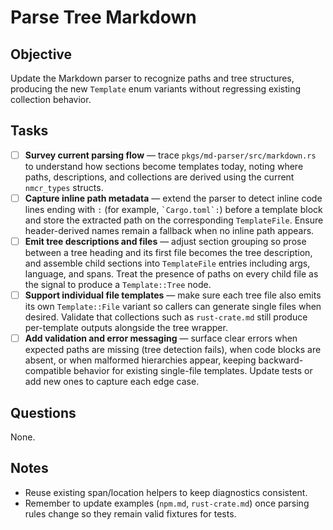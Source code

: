 # Parse Tree Markdown

## Objective

Update the Markdown parser to recognize paths and tree structures, producing the new `Template` enum variants without regressing existing collection behavior.

## Tasks

- [ ] **Survey current parsing flow** — trace `pkgs/md-parser/src/markdown.rs` to understand how sections become templates today, noting where paths, descriptions, and collections are derived using the current `nmcr_types` structs.
- [ ] **Capture inline path metadata** — extend the parser to detect inline code lines ending with `:` (for example, `` `Cargo.toml`: ``) before a template block and store the extracted path on the corresponding `TemplateFile`.
      Ensure header-derived names remain a fallback when no inline path appears.
- [ ] **Emit tree descriptions and files** — adjust section grouping so prose between a tree heading and its first file becomes the tree description, and assemble child sections into `TemplateFile` entries including args, language, and spans.
      Treat the presence of paths on every child file as the signal to produce a `Template::Tree` node.
- [ ] **Support individual file templates** — make sure each tree file also emits its own `Template::File` variant so callers can generate single files when desired.
      Validate that collections such as `rust-crate.md` still produce per-template outputs alongside the tree wrapper.
- [ ] **Add validation and error messaging** — surface clear errors when expected paths are missing (tree detection fails), when code blocks are absent, or when malformed hierarchies appear, keeping backward-compatible behavior for existing single-file templates.
      Update tests or add new ones to capture each edge case.

## Questions

None.

## Notes

- Reuse existing span/location helpers to keep diagnostics consistent.
- Remember to update examples (`npm.md`, `rust-crate.md`) once parsing rules change so they remain valid fixtures for tests.

